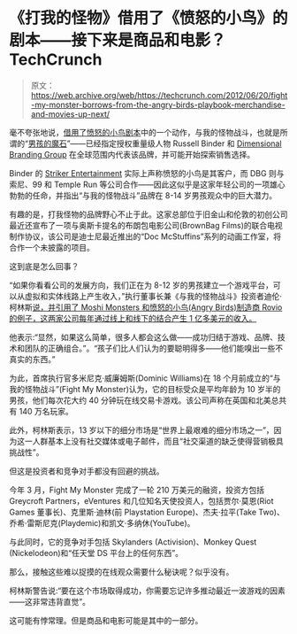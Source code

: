# 《打我的怪物》借用了《愤怒的小鸟》的剧本——接下来是商品和电影？TechCrunch

> 原文：<https://web.archive.org/web/https://techcrunch.com/2012/06/20/fight-my-monster-borrows-from-the-angry-birds-playbook-merchandise-and-movies-up-next/>

毫不夸张地说，[借用了](https://web.archive.org/web/20221129123538/http://www.fightmymonster.com/)[愤怒的小鸟剧本](https://web.archive.org/web/20221129123538/https://beta.techcrunch.com/2010/09/30/we-send-a-mole-to-angry-birds-hq-and-find-toys-hollywood-deals-and-swagger/)中的一个动作，与我的怪物战斗，也就是所谓的“[男孩的魔石](https://web.archive.org/web/20221129123538/https://beta.techcrunch.com/2011/06/01/fight-my-monster-wants-to-be-a-moshi-monsters-for-boys-dylan-collins-joins-as-angel/)”——已经指定授权重量级人物 Russell Binder 和 [Dimensional Branding Group](https://web.archive.org/web/20221129123538/http://www.dimensionalbranding.com/) 在全球范围内代表该品牌，并可能开始探索销售选择。

Binder 的 [Striker Entertainment](https://web.archive.org/web/20221129123538/http://strikerentertainment.com/) 实际上声称愤怒的小鸟是其客户，而 DBG 则与索尼、99 和 Temple Run 等公司合作——因此这似乎是这家年轻公司的一项雄心勃勃的任命，并指出“与我的怪物战斗”品牌在 8-14 岁男孩观众中的巨大潜力。

有趣的是，打我怪物的品牌野心不止于此。这家总部位于旧金山和伦敦的初创公司最近还宣布了一项与奥斯卡提名的布朗包电影公司(BrownBag Films)的联合电视制作协议，该公司是迪士尼最近推出的“Doc McStuffins”系列的动画工作室，将合作一个未披露的项目。

这到底是怎么回事？

“如果你看看公司的发展方向，我们正在为 8-12 岁的男孩建立一个游戏平台，可以从虚拟和实体线路上产生收入，”执行董事长兼《与我的怪物战斗》投资者迪伦·柯林斯[说，并引用了 Moshi Monsters 和愤怒的小鸟(Angry Birds)制造商 Rovio 的例子，这两家公司每年通过线上和线下的结合产生 1 亿多美元的收入。](https://web.archive.org/web/20221129123538/http://www.crunchbase.com/person/dylan-collins)

他表示:“显然，如果这么简单，很多人都会这么做——成功归结于游戏、品牌、技术和团队的正确组合。”。“孩子们比人们认为的要聪明得多——他们能嗅出一些不真实的东西。”

为此，首席执行官多米尼克·威廉姆斯(Dominic Williams)在 18 个月前成立的“与我的怪物战斗”(Fight My Monster)认为，它的目标受众是平均年龄为 10 岁半的男孩，他们每次花大约 40 分钟玩在线交易卡游戏。该公司声称在英国和北美总共有 140 万名玩家。

此外，柯林斯表示，13 岁以下的细分市场是“世界上最艰难的细分市场之一”，因为这一人群基本上没有社交媒体或电子邮件，而且“社交渠道的缺乏使得营销极具挑战性”。

但这是投资者和竞争对手都没有回避的挑战。

今年 3 月，Fight My Monster 完成了一轮 210 万美元的融资，投资方包括 Greycroft Partners，eVentures 和几位知名天使投资人，包括贾尔·莫恩(Riot Games 董事长)、克里斯·迪林(前 Playstation Europe)、杰夫·拉平(Take Two)、乔希·雷斯尼克(Playdemic)和凯文·多纳休(YouTube)。

与此同时，它的竞争对手包括 Skylanders (Activision)、Monkey Quest (Nickelodeon)和“任天堂 DS 平台上的任何东西”。

那么，接触这些难以捉摸的在线观众需要什么秘诀呢？似乎没有。

柯林斯警告说:“要在这个市场取得成功，你需要忘记许多推动最近一波游戏的因素——这非常违背直觉”。

这可能有悖常理。但是商品和电影可能是其中的一部分。
